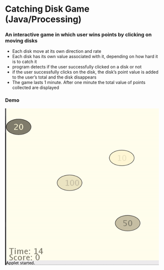 # Catching Disk Game (Java/Processing)

### An interactive game in which user wins points by clicking on moving disks

* Each disk move at its own direction and rate
*	Each disk has its own value associated with it, depending on how hard it is to catch it
*	program detects if the user successfully clicked on a disk or not
*	if the user successfully clicks on the disk, the disk’s point value is added to the user’s total and the disk disappears
*	The game lasts 1 minute. After one minute the total value of points collected are displayed

### Demo

![](disk-demo.gif)
